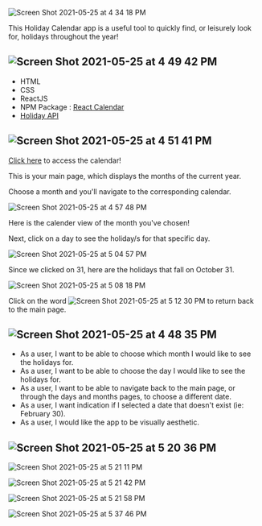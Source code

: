 ![Screen Shot 2021-05-25 at 4 34 18 PM](https://user-images.githubusercontent.com/80438770/119565452-f3902480-bd77-11eb-919f-e235b80802f6.png)

This Holiday Calendar app is a useful tool to quickly find, or leisurely look for, holidays throughout the year!

## ![Screen Shot 2021-05-25 at 4 49 42 PM](https://user-images.githubusercontent.com/80438770/119566499-36063100-bd79-11eb-96c3-e15c64fc576c.png)
- HTML
- CSS
- ReactJS
- NPM Package : [React Calendar](https://www.npmjs.com/package/react-calendar)
- [Holiday API](https://app.abstractapi.com/api/holidays/)

## ![Screen Shot 2021-05-25 at 4 51 41 PM](https://user-images.githubusercontent.com/80438770/119566742-7d8cbd00-bd79-11eb-8435-1ae54c5f004e.png)
[Click here](https://jbl-holiday-calendar.herokuapp.com/) to access the calendar! 

This is your main page, which displays the months of the current year. 

Choose a month and you'll navigate to the corresponding calendar.

![Screen Shot 2021-05-25 at 4 57 48 PM](https://user-images.githubusercontent.com/80438770/119567464-5a164200-bd7a-11eb-9eac-5f5520e502b5.png)

Here is the calender view of the month you've chosen! 

Next, click on a day to see the holiday/s for that specific day. 

![Screen Shot 2021-05-25 at 5 04 57 PM](https://user-images.githubusercontent.com/80438770/119568315-5d5dfd80-bd7b-11eb-8dd0-20763ea2b71b.png)

Since we clicked on 31, here are the holidays that fall on October 31. 

![Screen Shot 2021-05-25 at 5 08 18 PM](https://user-images.githubusercontent.com/80438770/119568733-d0677400-bd7b-11eb-927b-33b94845a038.png)

Click on the word  ![Screen Shot 2021-05-25 at 5 12 30 PM](https://user-images.githubusercontent.com/80438770/119569192-69968a80-bd7c-11eb-80b8-ead90a02b935.png)  to return back to the main page. 


## ![Screen Shot 2021-05-25 at 4 48 35 PM](https://user-images.githubusercontent.com/80438770/119566363-0e16cd80-bd79-11eb-861d-496ad945f193.png)
- As a user, I want to be able to choose which month I would like to see the holidays for.
- As a user, I want to be able to choose the day I would like to see the holidays for.
- As a user, I want to be able to navigate back to the main page, or through the days and months pages, to choose a different date.
- As a user, I want indication if I selected a date that doesn't exist (ie: February 30).
- As a user, I would like the app to be visually aesthetic. 

## ![Screen Shot 2021-05-25 at 5 20 36 PM](https://user-images.githubusercontent.com/80438770/119570009-87182400-bd7d-11eb-93ce-c1937ba8b5bc.png)

![Screen Shot 2021-05-25 at 5 21 11 PM](https://user-images.githubusercontent.com/80438770/119570073-9dbe7b00-bd7d-11eb-98e9-05666c5d9b44.png)

![Screen Shot 2021-05-25 at 5 21 42 PM](https://user-images.githubusercontent.com/80438770/119570114-ae6ef100-bd7d-11eb-8926-116a6254c3f9.png)

![Screen Shot 2021-05-25 at 5 21 58 PM](https://user-images.githubusercontent.com/80438770/119570137-b7f85900-bd7d-11eb-9942-732ba283b25a.png)

![Screen Shot 2021-05-25 at 5 37 46 PM](https://user-images.githubusercontent.com/80438770/119571896-ed05ab00-bd7f-11eb-8d56-e73f869c859a.png)


